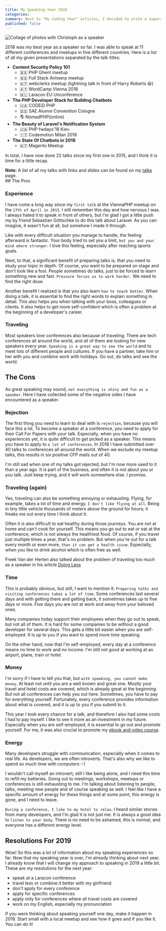 ```yaml
---
title: My Speaking Year 2018
categories:
summary: Next to "My Coding Year" articles, I decided to write a separate article about my speaking experiences from 2018 this year as well. It is primarily a recap for myself but may help others to see the pros and cons of speaking as a developer.
published: false
---
```


<img class="blogimage" alt="Collage of photos with Christoph as a speaker" src="/images/blog/header_speaking2018.jpg" />

2018 was my best year as a speaker so far. I was able to speak at 11 different conferences and meetups in five different countries. Here is a list of all my given presentations separated by the talk titles:

* **Content Security Policy 101**
    * 🇧🇪 PHP Ghent meetup
    * 🇧🇪 Full Stack Antwerp meetup
    * 🇦🇹 webclerks meetup (lightning talk in front of Harry Roberts 😃)
    * 🇦🇹 WordCamp Vienna 2018
    * 🇳🇱 Laracon EU Unconference
* **The PHP Developer Stack for Building Chatbots**
    * 🇺🇦 CODEiD PHP
    * 🇩🇪 SAE Alumni Convention Cologne
    * 🌎 NomadPHP(online)
* **The Beauty of Laravel's Notification System**
    * 🇺🇦 PHP fwdays'18 Kiev
    * 🇮🇹 Codemotion Milan 2018
* **The State Of Chatbots in 2018**
    * 🇦🇹 Magento Meetup
    
In total, I have now done 22 talks since my first one in 2015, and I think it is time for a little recap.
    
<div class="blognote"><strong>Note:</strong> A list of all my talks with links and slides can be found on my <a href="/talks">talks</a> page.</div>
## The Pros

### Experience

I have come a long way since my `first talk` at the ViennaPHP meetup on the `17th of April in 2015`. I still remember this day and how nervous I was. I always hated it to speak in front of others, but I'm glad I got a little push my by friend Sebastian Göttschke to do this talk about Laravel. As you can imagine, it wasn't fun at all, but somehow I made it through.

Like with every difficult situation you manage to handle, the feeling afterward is fantastic. Your body tried to set you a limit, `but you and your mind where stronger`. I love this feeling, especially after reaching sports goals.

Next, to that, a significant benefit of preparing talks is, that you need to study your topic in depth. Of course, you want to be prepared on stage and don't look like a fool. People sometimes do talks, just to be forced to learn something new and fast. `Pressure forces us to work harder.` We need to find the right dose.

Another benefit I realized is that you also learn `how to teach better`. When doing a talk, it is essential to find the right words to explain something in detail. This also helps you when talking with your boss, colleagues or clients. It also helps to get more self-confident which is often a problem at the beginning of a developer's career.

### Traveling

Most speakers love conferences also because of traveling. There are tech conferences all around the world, and all of them are looking for new speakers every year. `Speaking is a great way to see the world` and to meet lots of different people and cultures. If you have a partner, take him or her with you and combine work with holidays. Go out, do talks and see the world.

## The Cons

As great speaking may sound, `not everything is shiny and fun as a speaker`. Here I have collected some of the negative sides I have encountered as a speaker.

### Rejection

The first thing you need to learn to deal with is `rejection`, because you will face this a lot. To become a speaker at a conference, you need to apply for their Call For Papers with your talk. Especially, when you have no experiences yet, it is quite difficult to get picked as a speaker. This means you have to apply to `a lot of conferences`. In 2018 I have submitted over 40 talks to conferences all around the world. When we exclude my meetup talks, this results in six positive CFP mails out of 40.

I'm still sad when one of my talks got rejected, but I'm now more used to it than a year ago. It is part of the business, and often it is not about you or you talk. Just keep trying, and it will work somewhere else. I promise.

### Traveling (again)

Yes, traveling can also be something annoying or exhausting. Flying, for example, takes a lot of time and energy. `I don't like flying at all`. Being in tiny little vehicle thousands of meters above the ground for hours; it freaks me out every time I think about it.

Often it is also difficult to eat healthy during those journeys. You are not at home and can't cook for yourself. This means you go out to eat or eat at the conference, which is not always the healthiest food. Of course, if you travel just multiple times a year, that's no problem. But when you're out for a talk every month or even more, `than it can get a health issue`. Especially, when you like to drink alcohol which is often free as well.

Freek Van der Herten also talked about the problem of traveling too much as a speaker in his article [Doing Less](https://murze.be/doing-less)

### Time

This is probably obvious, but still, I want to mention it: `Preparing talks and visiting conferences takes a lot of time`. Some conferences last several days and with getting there and getting back, it sometimes takes up to five days or more. Five days you are not at work and away from your beloved ones.

Many companies today support their employees when they go out to speak, but not all of them. It is hard for some companies to be without a good developer for several days. This gets a little bit easier when you are self-employed. It is up to you if you want to spend more time speaking.

On the other hand, now that I'm self-employed, every day at a conference means no time to work and no income. I'm still not good at working at an airport, plane, train or hotel.

### Money

I'm sorry if I have to tell you that, but `with speaking, you cannot make money`. At least not until you are a well known and great one. Mostly your travel and hotel costs are covered, which is already great at the beginning. But not all conferences can help you out here. Sometimes, you have to pay for everything yourself. Fortunately, every conference provides information about what is covered, and it is up to you if you submit to it.

This year I took every chance for a talk, and therefore I also had some costs I had to pay myself. I like to see it more as an investment in my future. Especially when you are self-employed, it is essential to go out and promote yourself. For me, it was also crucial to promote my [ebook and video course](https://store.christoph-rumpel.com/).

### Energy

Many developers struggle with communication, especially when it comes to real life. As developers, we are often introverts. That's also why we like to spend so much time with computers :-)

I wouldn't call myself an introvert; still I like being alone, and I need this time to refill my batteries. Going out to meetings, workshops, meetups or conferences is still exhausting to me. I'm talking about listening to people, talks, meeting new people and of course speaking as well. I feel like I have a specific amount of energy for these things and at some point, this energy is gone, and I need to leave.
 
 `During a conference, I like to my hotel to relax`. I heard similar stories from many developers, and I'm glad it is not just me. It is always a good idea to `listen to your body`. There is no need to be ashamed, this is normal, and everyone has a different energy level.

## Resolutions For 2019

Wow! So this was a lot of information about my speaking experiences so far. Now that my speaking year is over, I'm already thinking about next year. I already know that I will change my approach to speaking in 2019 a little bit. These are my resolutions for the next year:

* speak at a Laracon conference
* travel less or combine it better with my girlfriend
* don't apply for every conference
* apply for specific conferences
* apply only for conferences where all travel costs are covered
* work on my English, especially my pronunciation 

If you were thinking about speaking yourself one day, make it happen in 2019. Start small with a local meetup and see how it goes and if you like it. You can do it!



